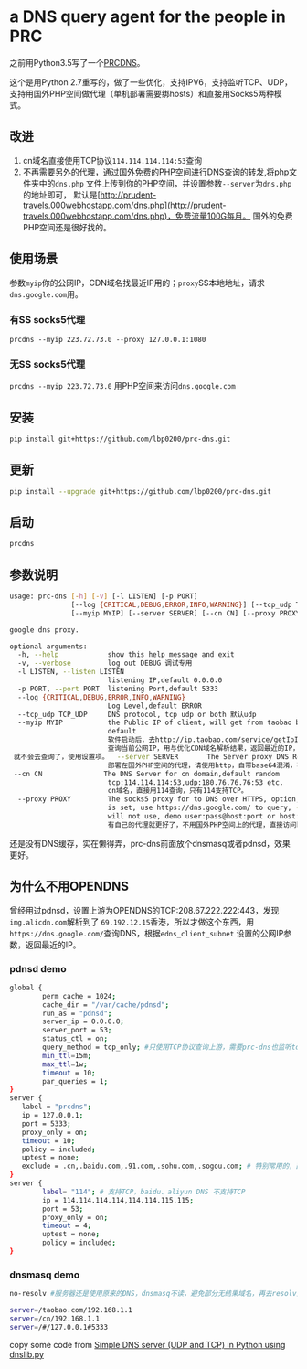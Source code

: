 # a DNS query agent for the people in PRC

之前用Python3.5写了一个[PRCDNS](https://github.com/lbp0200/PRCDNS)。

这个是用Python 2.7重写的，做了一些优化，支持IPV6，支持监听TCP、UDP，支持用国外PHP空间做代理（单机部署需要绑hosts）和直接用Socks5两种模式。

## 改进
1. cn域名直接使用TCP协议`114.114.114.114:53`查询
2. 不再需要另外的代理，通过国外免费的PHP空间进行DNS查询的转发,将php文件夹中的`dns.php`
文件上传到你的PHP空间，并设置参数`--server`为`dns.php`的地址即可，
默认是[http://prudent-travels.000webhostapp.com/dns.php](http://prudent-travels.000webhostapp.com/dns.php)，免费流量100G每月。
国外的免费PHP空间还是很好找的。

## 使用场景
参数`myip`你的公网IP，CDN域名找最近IP用的；`proxy`SS本地地址，请求`dns.google.com`用。
### 有SS socks5代理
`prcdns --myip 223.72.73.0 --proxy 127.0.0.1:1080`
### 无SS socks5代理
`prcdns --myip 223.72.73.0`
用PHP空间来访问`dns.google.com`
## 安装
```bash
pip install git+https://github.com/lbp0200/prc-dns.git
```
## 更新
```bash
pip install --upgrade git+https://github.com/lbp0200/prc-dns.git
```
## 启动
```bash
prcdns
```
## 参数说明
```bash
usage: prc-dns [-h] [-v] [-l LISTEN] [-p PORT]
               [--log {CRITICAL,DEBUG,ERROR,INFO,WARNING}] [--tcp_udp TCP_UDP]
               [--myip MYIP] [--server SERVER] [--cn CN] [--proxy PROXY]

google dns proxy.

optional arguments:
  -h, --help            show this help message and exit
  -v, --verbose         log out DEBUG 调试专用
  -l LISTEN, --listen LISTEN
                        listening IP,default 0.0.0.0
  -p PORT, --port PORT  listening Port,default 5333
  --log {CRITICAL,DEBUG,ERROR,INFO,WARNING}
                        Log Level,default ERROR
  --tcp_udp TCP_UDP     DNS protocol, tcp udp or both 默认udp
  --myip MYIP           the Public IP of client, will get from taobao by
                        default
                        软件启动后，去http://ip.taobao.com/service/getIpInfo.php?ip=myip
                        查询当前公网IP，用与优化CDN域名解析结果，返回最近的IP，默认空，设置后，
 就不会去查询了，使用设置项。  --server SERVER       The Server proxy DNS Request
                        部署在国外PHP空间的代理，请使用http，自带base64混淆，不要用https。
 --cn CN               The DNS Server for cn domain,default random
                        tcp:114.114.114:53,udp:180.76.76.76:53 etc.
                        cn域名，直接用114查询，只有114支持TCP。
  --proxy PROXY         The socks5 proxy for to DNS over HTTPS, option, if it
                        is set, use https://dns.google.com/ to query, --server
                        will not use, demo user:pass@host:port or host:port
                        有自己的代理就更好了，不用国外PHP空间上的代理，直接访问https://dns.google.com/
```

还是没有DNS缓存，实在懒得弄，prc-dns前面放个dnsmasq或者pdnsd，效果更好。

## 为什么不用OPENDNS
曾经用过pdnsd，设置上游为OPENDNS的TCP:208.67.222.222:443，发现`img.alicdn.com`解析到了
`69.192.12.15`香港，所以才做这个东西，用`https://dns.google.com/`查询DNS，根据`edns_client_subnet`
设置的公网IP参数，返回最近的IP。

### pdnsd demo
```bash
global {
        perm_cache = 1024;
        cache_dir = "/var/cache/pdnsd";
        run_as = "pdnsd";
        server_ip = 0.0.0.0;
        server_port = 53;
        status_ctl = on;
        query_method = tcp_only; #只使用TCP协议查询上游，需要prc-dns也监听tcp
        min_ttl=15m;
        max_ttl=1w;
        timeout = 10;
        par_queries = 1;
}
server {
   label = "prcdns";
   ip = 127.0.0.1;
   port = 5333;
   proxy_only = on;
   timeout = 10;
   policy = included;
   uptest = none;
   exclude = .cn,.baidu.com,.91.com,.sohu.com,.sogou.com; # 特别常用的，直接国内
}
server {
        label= "114"; # 支持TCP，baidu、aliyun DNS 不支持TCP
        ip = 114.114.114.114,114.114.115.115;
        port = 53;
        proxy_only = on;
        timeout = 4;
        uptest = none;
        policy = included;
}
```
### dnsmasq demo
```bash
no-resolv #服务器还是使用原来的DNS，dnsmasq不读，避免部分无结果域名，再去resolv里的DNS服务器查询

server=/taobao.com/192.168.1.1
server=/cn/192.168.1.1
server=/#/127.0.0.1#5333
```
copy some code from [Simple DNS server (UDP and TCP) in Python using dnslib.py](https://gist.github.com/andreif/6069838)